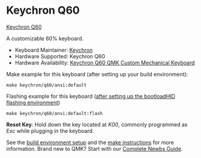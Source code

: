 # Keychron Q60

[Keychron Q60](https://i.imgur.com/Uxgs4Sr.jpg)

A customizable 60% keyboard.

* Keyboard Maintainer: [Keychron](https://github.com/keychron)
* Hardware Supported: Keychron Q60
* Hardware Availability: [Keychron Q60 QMK Custom Mechanical Keyboard](https://www.keychron.com)

Make example for this keyboard (after setting up your build environment):

    make keychron/q60/ansi:default

Flashing example for this keyboard ([after setting up the bootloadHID flashing environment](https://docs.qmk.fm/#/flashing_bootloadhid))

    make keychron/q60/ansi:default:flash

**Reset Key**: Hold down the key located at *K00*, commonly programmed as *Esc* while plugging in the keyboard.

See the [build environment setup](https://docs.qmk.fm/#/getting_started_build_tools) and the [make instructions](https://docs.qmk.fm/#/getting_started_make_guide) for more information. Brand new to QMK? Start with our [Complete Newbs Guide](https://docs.qmk.fm/#/newbs).
